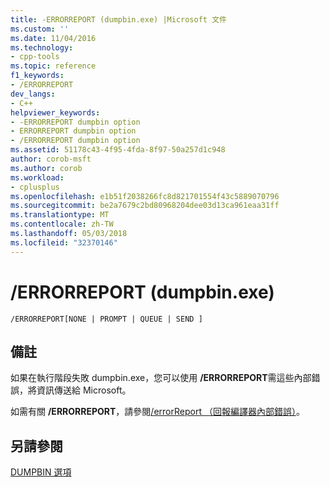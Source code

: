 ```yaml
---
title: -ERRORREPORT (dumpbin.exe) |Microsoft 文件
ms.custom: ''
ms.date: 11/04/2016
ms.technology:
- cpp-tools
ms.topic: reference
f1_keywords:
- /ERRORREPORT
dev_langs:
- C++
helpviewer_keywords:
- -ERRORREPORT dumpbin option
- ERRORREPORT dumpbin option
- /ERRORREPORT dumpbin option
ms.assetid: 51178c43-4f95-4fda-8f97-50a257d1c948
author: corob-msft
ms.author: corob
ms.workload:
- cplusplus
ms.openlocfilehash: e1b51f2038266fc8d821701554f43c5889070796
ms.sourcegitcommit: be2a7679c2bd80968204dee03d13ca961eaa31ff
ms.translationtype: MT
ms.contentlocale: zh-TW
ms.lasthandoff: 05/03/2018
ms.locfileid: "32370146"
---
```

# <a name="errorreport-dumpbinexe"></a>/ERRORREPORT (dumpbin.exe)
```  
/ERRORREPORT[NONE | PROMPT | QUEUE | SEND ]  
```  
  
## <a name="remarks"></a>備註  
 如果在執行階段失敗 dumpbin.exe，您可以使用 **/ERRORREPORT**需這些內部錯誤，將資訊傳送給 Microsoft。  
  
 如需有關 **/ERRORREPORT**，請參閱[/errorReport （回報編譯器內部錯誤）](../../build/reference/errorreport-report-internal-compiler-errors.md)。  
  
## <a name="see-also"></a>另請參閱  
 [DUMPBIN 選項](../../build/reference/dumpbin-options.md)